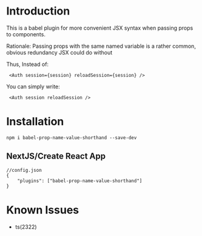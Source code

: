# Introduction

This is a babel plugin for more convenient JSX syntax when passing props to components.

Rationale: Passing props with the same named variable is a rather common, obvious redundancy JSX could do without


Thus, Instead of:


```
 <Auth session={session} reloadSession={session} />
```

You can simply write:

```
 <Auth session reloadSession />
```

# Installation

`npm i babel-prop-name-value-shorthand --save-dev`


## NextJS/Create React App

```
//config.json
{
    "plugins": ["babel-prop-name-value-shorthand"]
}
```



# Known Issues

- ts(2322)
